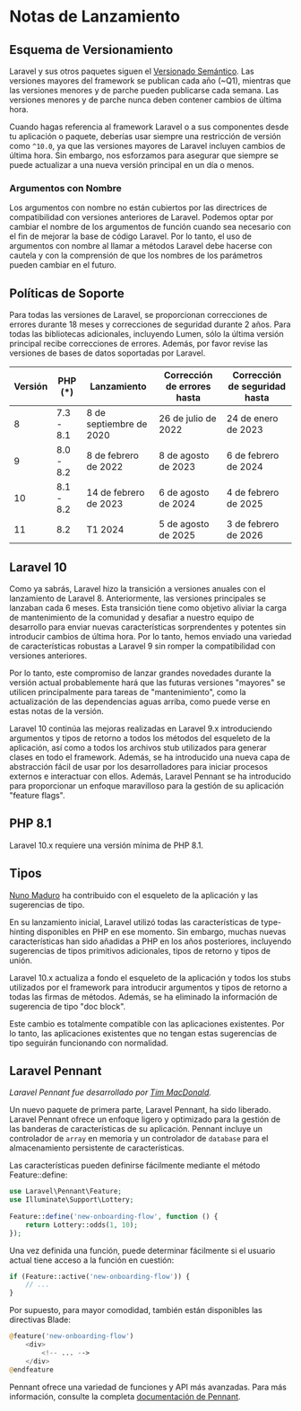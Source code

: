 # Notas de Lanzamiento

## Esquema de Versionamiento

Laravel y sus otros paquetes siguen el [Versionado Semántico](https://semver.org/). Las versiones mayores del framework se publican cada año (\~Q1), mientras que las versiones menores y de parche pueden publicarse cada semana. Las versiones menores y de parche nunca deben contener cambios de última hora.

Cuando hagas referencia al framework Laravel o a sus componentes desde tu aplicación o paquete, deberías usar siempre una restricción de versión como `^10.0`, ya que las versiones mayores de Laravel incluyen cambios de última hora. Sin embargo, nos esforzamos para asegurar que siempre se puede actualizar a una nueva versión principal en un día o menos.

### Argumentos con Nombre

Los argumentos con nombre no están cubiertos por las directrices de compatibilidad con versiones anteriores de Laravel. Podemos optar por cambiar el nombre de los argumentos de función cuando sea necesario con el fin de mejorar la base de código Laravel. Por lo tanto, el uso de argumentos con nombre al llamar a métodos Laravel debe hacerse con cautela y con la comprensión de que los nombres de los parámetros pueden cambiar en el futuro.

## Políticas de Soporte

Para todas las versiones de Laravel, se proporcionan correcciones de errores durante 18 meses y correcciones de seguridad durante 2 años. Para todas las bibliotecas adicionales, incluyendo Lumen, sólo la última versión principal recibe correcciones de errores. Además, por favor revise las versiones de bases de datos soportadas por Laravel.

| Versión | PHP (\*)  | Lanzamiento             | Corrección de errores hasta | Corrección de seguridad hasta |
| ------- | --------- | ----------------------- | --------------------------- | ----------------------------- |
| 8       | 7.3 - 8.1 | 8 de septiembre de 2020 | 26 de julio de 2022         | 24 de enero de 2023           |
| 9       | 8.0 - 8.2 | 8 de febrero de 2022    | 8 de agosto de 2023         | 6 de febrero de 2024          |
| 10      | 8.1 - 8.2 | 14 de febrero de 2023   | 6 de agosto de 2024         | 4 de febrero de 2025          |
| 11      | 8.2       | T1 2024                 | 5 de agosto de 2025         | 3 de febrero de 2026          |

## Laravel 10

Como ya sabrás, Laravel hizo la transición a versiones anuales con el lanzamiento de Laravel 8. Anteriormente, las versiones principales se lanzaban cada 6 meses. Esta transición tiene como objetivo aliviar la carga de mantenimiento de la comunidad y desafiar a nuestro equipo de desarrollo para enviar nuevas características sorprendentes y potentes sin introducir cambios de última hora. Por lo tanto, hemos enviado una variedad de características robustas a Laravel 9 sin romper la compatibilidad con versiones anteriores.

Por lo tanto, este compromiso de lanzar grandes novedades durante la versión actual probablemente hará que las futuras versiones "mayores" se utilicen principalmente para tareas de "mantenimiento", como la actualización de las dependencias aguas arriba, como puede verse en estas notas de la versión.

Laravel 10 continúa las mejoras realizadas en Laravel 9.x introduciendo argumentos y tipos de retorno a todos los métodos del esqueleto de la aplicación, así como a todos los archivos stub utilizados para generar clases en todo el framework. Además, se ha introducido una nueva capa de abstracción fácil de usar por los desarrolladores para iniciar procesos externos e interactuar con ellos. Además, Laravel Pennant se ha introducido para proporcionar un enfoque maravilloso para la gestión de su aplicación "feature flags".

## PHP 8.1

Laravel 10.x requiere una versión mínima de PHP 8.1.

## Tipos

[Nuno Maduro](https://github.com/nunomaduro) ha contribuido con el esqueleto de la aplicación y las sugerencias de tipo.

En su lanzamiento inicial, Laravel utilizó todas las características de type-hinting disponibles en PHP en ese momento. Sin embargo, muchas nuevas características han sido añadidas a PHP en los años posteriores, incluyendo sugerencias de tipos primitivos adicionales, tipos de retorno y tipos de unión.

Laravel 10.x actualiza a fondo el esqueleto de la aplicación y todos los stubs utilizados por el framework para introducir argumentos y tipos de retorno a todas las firmas de métodos. Además, se ha eliminado la información de sugerencia de tipo "doc block".

Este cambio es totalmente compatible con las aplicaciones existentes. Por lo tanto, las aplicaciones existentes que no tengan estas sugerencias de tipo seguirán funcionando con normalidad.

## Laravel Pennant

_Laravel Pennant fue desarrollado por_ [_Tim MacDonald_](https://github.com/timacdonald)_._

Un nuevo paquete de primera parte, Laravel Pennant, ha sido liberado. Laravel Pennant ofrece un enfoque ligero y optimizado para la gestión de las banderas de características de su aplicación. Pennant incluye un controlador de `array` en memoria y un controlador de `database` para el almacenamiento persistente de características.

Las características pueden definirse fácilmente mediante el método Feature::define:

```php
use Laravel\Pennant\Feature;
use Illuminate\Support\Lottery;
 
Feature::define('new-onboarding-flow', function () {
    return Lottery::odds(1, 10);
});
```

Una vez definida una función, puede determinar fácilmente si el usuario actual tiene acceso a la función en cuestión:

```php
if (Feature::active('new-onboarding-flow')) {
    // ...
}
```

Por supuesto, para mayor comodidad, también están disponibles las directivas Blade:

```php
@feature('new-onboarding-flow')
    <div>
        <!-- ... -->
    </div>
@endfeature
```

Pennant ofrece una variedad de funciones y API más avanzadas. Para más información, consulte la completa [documentación de Pennant](https://laravel.com/docs/10.x/pennant).
